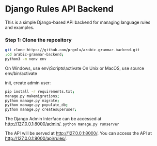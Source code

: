 # Django Rules API Backend

This is a simple Django-based API backend for managing language rules and examples.

### Step 1: Clone the repository

```bash
git clone https://github.com/prgmlu/arabic-grammar-backend.git
;cd arabic-grammar-backend;
python3 -m venv env
```

On Windows, use env\Scripts\activate
On Unix or MacOS, use source env/bin/activate

init, create admin user:
```bash
pip install -r requirements.txt;
manage.py makemigrations;
python manage.py migrate;
python manage.py populate_db;
python manage.py createsuperuser;
```

The Django Admin Interface can be accessed at http://127.0.0.1:8000/admin/.
`python manage.py runserver`

The API will be served at http://127.0.0.1:8000/. You can access the API at http://127.0.0.1:8000/api/rules/.
